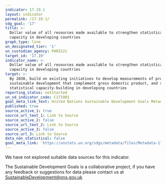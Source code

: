 ```yaml
---
indicator: 17.19.1
layout: indicator
permalink: /17-19-1/
sdg_goal: '17'
title: >-
  Dollar value of all resources made available to strengthen statistical
  capacity in developing countries
graph_type: line
un_designated_tier: '1'
un_custodian_agency: PARIS21
target_id: '17.19'
indicator_name: >-
  Dollar value of all resources made available to strengthen statistical
  capacity in developing countries
target: >-
  By 2030, build on existing initiatives to develop measurements of progress on
  sustainable development that complement gross domestic product, and support
  statistical capacity-building in developing countries
reporting_status: notstarted
un_sd_indicator_code: C171901
goal_meta_link_text: United Nations Sustainable Development Goals Metadata (pdf 468kB)
published: true
source_active_1: true
source_url_text_1: Link to Source
source_active_2: false
source_url_text_2: Link to Source
source_active_3: false
source_url_3: Link to Source
data_non_statistical: false
goal_meta_link: 'https://unstats.un.org/sdgs/metadata/files/Metadata-17-19-01.pdf'
---
```


We have not explored suitable data sources for this indicator. 

The Sustainable Development Goals is a collaborative project, if you have any feedback or suggestions for data please contact us at <SustainableDevelopment@ons.gov.uk>
